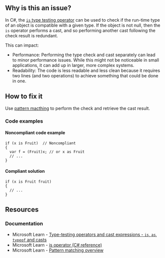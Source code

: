 ## Why is this an issue?

In C#, the [`is`
type testing operator](https://learn.microsoft.com/en-us/dotnet/csharp/language-reference/operators/type-testing-and-cast#is-operator) can be used to check if the run-time type of an object is compatible with a given type. If the object is not null, then the
`is` operator performs a cast, and so performing another cast following the check result is redundant.

This can impact:

-   Performance: Performing the type check and cast separately can lead to minor performance issues. While this might not be noticeable in small
  applications, it can add up in larger, more complex systems.
-   Readability: The code is less readable and less clean because it requires two lines (and two operations) to achieve something that could be
  done in one.

## How to fix it

Use [pattern macthing](https://learn.microsoft.com/en-us/dotnet/csharp/fundamentals/functional/pattern-matching) to perform the check
and retrieve the cast result.

### Code examples

#### Noncompliant code example

    if (x is Fruit)  // Noncompliant
    {
      var f = (Fruit)x; // or x as Fruit
      // ...
    }

#### Compliant solution

    if (x is Fruit fruit)
    {
      // ...
    }

## Resources

### Documentation

-   Microsoft Learn - [Type-testing
  operators and cast expressions - `is`, `as`, `typeof` and casts](https://learn.microsoft.com/en-us/dotnet/csharp/language-reference/operators/type-testing-and-cast)
-   Microsoft Learn - [is operator (C# reference)](https://learn.microsoft.com/en-us/dotnet/csharp/language-reference/operators/is)
-   Microsoft Learn - [Pattern matching
  overview](https://learn.microsoft.com/en-us/dotnet/csharp/fundamentals/functional/pattern-matching)